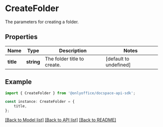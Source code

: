 # CreateFolder

The parameters for creating a folder.

## Properties

Name | Type | Description | Notes
------------ | ------------- | ------------- | -------------
**title** | **string** | The folder title to create. | [default to undefined]

## Example

```typescript
import { CreateFolder } from '@onlyoffice/docspace-api-sdk';

const instance: CreateFolder = {
    title,
};
```

[[Back to Model list]](../README.md#documentation-for-models) [[Back to API list]](../README.md#documentation-for-api-endpoints) [[Back to README]](../README.md)
